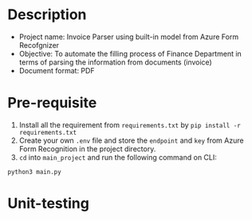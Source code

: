 # Description
* Project name: Invoice Parser using built-in model from Azure Form Recofgnizer
* Objective: To automate the filling process of Finance Department in terms of parsing the information from documents (invoice) 
* Document format: PDF

# Pre-requisite 
1. Install all the requirement from `requirements.txt` by `pip install -r requirements.txt`
2. Create your own `.env` file and store the `endpoint` and `key` from Azure Form Recognition in the project directory. 
3. `cd` into `main_project` and run the following command on CLI:
```
python3 main.py
```

# Unit-testing

